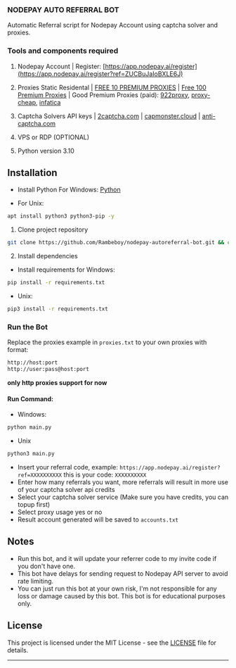 ### NODEPAY AUTO REFERRAL BOT

Automatic Referral script for Nodepay Account using captcha solver and proxies.

### Tools and components required

1. Nodepay Account | Register: [https://app.nodepay.ai/register](https://app.nodepay.ai/register?ref=ZUCBuJaIoBXLE6J)

2. Proxies Static Residental | [FREE 10 PREMIUM PROXIES](https://www.webshare.io/?referral_code=p7k7whpdu2jg) | [Free 100 Premium Proxies](https://proxyscrape.com/?ref=odk1mmj) | Good Premium Proxies (paid): [922proxy](https://www.922proxy.com/register?inviter_code=d03d4fed), [proxy-cheap](https://app.proxy-cheap.com/r/JysUiH), [infatica](https://dashboard.infatica.io/aff.php?aff=544)

3. Captcha Solvers API keys | [2captcha.com](https://2captcha.com/?from=24541144) | [capmonster.cloud](https://capmonster.cloud/) | [anti-captcha.com](https://getcaptchasolution.com/83xoisyxvn)

4. VPS or RDP (OPTIONAL)

5. Python version 3.10

## Installation

- Install Python For Windows: [Python](https://www.python.org/ftp/python/3.13.0/python-3.13.0-amd64.exe)

- For Unix:
```bash
apt install python3 python3-pip -y
```
1. Clone project repository
```bash
git clone https://github.com/Rambeboy/nodepay-autoreferral-bot.git && cd nodepay-autoreferral-bot
```

2. Install dependencies
- Install requirements for Windows:
```bash
pip install -r requirements.txt
```
- Unix:
```bash
pip3 install -r requirements.txt
```
### Run the Bot

Replace the proxies example in ```proxies.txt``` to your own proxies with format:

```bash
http://host:port
http://user:pass@host:port
```
**only http proxies support for now**

#### Run Command:

- Windows:
```bash
python main.py
```
- Unix
```bash
python3 main.py
```

- Insert your referral code, example: ``https://app.nodepay.ai/register?ref=XXXXXXXXXX`` this is your code: ``XXXXXXXXXX``
- Enter how many referrals you want, more referrals will result in more use of your captcha solver api credits
- Select your captcha solver service (Make sure you have credits, you can topup first)
- Select proxy usage yes or no
- Result account generated will be saved to ``accounts.txt``

## Notes
- Run this bot, and it will update your referrer code to my invite code if you don't have one.
- This bot have delays for sending request to Nodepay API server to avoid rate limiting.
- You can just run this bot at your own risk, I'm not responsible for any loss or damage caused by this bot. This bot is for educational purposes only.

## License

This project is licensed under the MIT License - see the [LICENSE](LICENSE) file for details.

---
